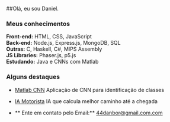 ##Olá, eu sou Daniel. 

### Meus conhecimentos
 **Front-end:** HTML, CSS, JavaScript  
 **Back-end:** Node.js, Express.js, MongoDB, SQL  
 **Outras:** C, Haskell, C#, MIPS Assembly  
 **JS Libraries:** Phaser.js, p5.js  
 **Estudando:** Java e CNNs com Matlab

### Alguns destaques
- [Matlab CNN](https://github.com/Danielbgoncalves/CNN-with-MATHLAB.git) Aplicação de CNN para identificação de classes
- [IA Motorista](https://github.com/Danielbgoncalves/ia-motorista.git) IA que calcula melhor caminho até a chegada 

- ** Ente em contato pelo Email:** [44danbor@gmail.com.com](mailto:seuemail@exemplo.com)

<!---
Danielbgoncalves/Danielbgoncalves is a ✨ special ✨ repository because its `README.md` (this file) appears on your GitHub profile.
You can click the Preview link to take a look at your changes.
--->

